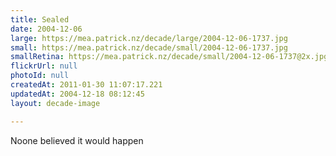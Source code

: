 ```yaml
---
title: Sealed
date: 2004-12-06
large: https://mea.patrick.nz/decade/large/2004-12-06-1737.jpg
small: https://mea.patrick.nz/decade/small/2004-12-06-1737.jpg
smallRetina: https://mea.patrick.nz/decade/small/2004-12-06-1737@2x.jpg
flickrUrl: null
photoId: null
createdAt: 2011-01-30 11:07:17.221
updatedAt: 2004-12-18 08:12:45
layout: decade-image

---
```

Noone believed it would happen
